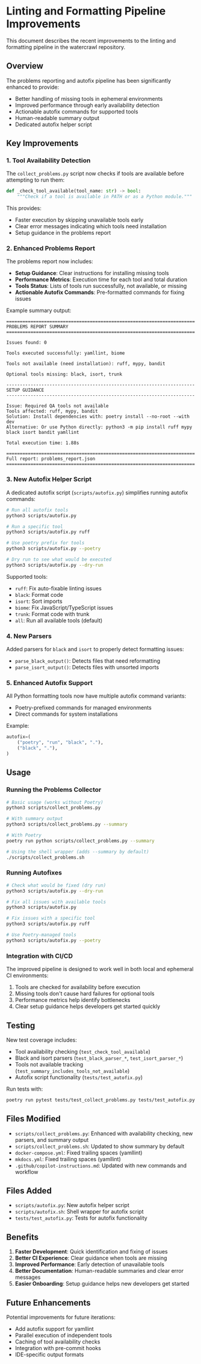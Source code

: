 # Linting and Formatting Pipeline Improvements

This document describes the recent improvements to the linting and formatting pipeline in the watercrawl repository.

## Overview

The problems reporting and autofix pipeline has been significantly enhanced to provide:

- Better handling of missing tools in ephemeral environments
- Improved performance through early availability detection
- Actionable autofix commands for supported tools
- Human-readable summary output
- Dedicated autofix helper script

## Key Improvements

### 1. Tool Availability Detection

The `collect_problems.py` script now checks if tools are available before attempting to run them:

```python
def _check_tool_available(tool_name: str) -> bool:
    """Check if a tool is available in PATH or as a Python module."""
```

This provides:

- Faster execution by skipping unavailable tools early
- Clear error messages indicating which tools need installation
- Setup guidance in the problems report

### 2. Enhanced Problems Report

The problems report now includes:

- **Setup Guidance**: Clear instructions for installing missing tools
- **Performance Metrics**: Execution time for each tool and total duration
- **Tools Status**: Lists of tools run successfully, not available, or missing
- **Actionable Autofix Commands**: Pre-formatted commands for fixing issues

Example summary output:

```
======================================================================
PROBLEMS REPORT SUMMARY
======================================================================

Issues found: 0

Tools executed successfully: yamllint, biome

Tools not available (need installation): ruff, mypy, bandit

Optional tools missing: black, isort, trunk

----------------------------------------------------------------------
SETUP GUIDANCE
----------------------------------------------------------------------

Issue: Required QA tools not available
Tools affected: ruff, mypy, bandit
Solution: Install dependencies with: poetry install --no-root --with dev
Alternative: Or use Python directly: python3 -m pip install ruff mypy black isort bandit yamllint

Total execution time: 1.88s

======================================================================
Full report: problems_report.json
======================================================================
```

### 3. New Autofix Helper Script

A dedicated autofix script (`scripts/autofix.py`) simplifies running autofix commands:

```bash
# Run all autofix tools
python3 scripts/autofix.py

# Run a specific tool
python3 scripts/autofix.py ruff

# Use poetry prefix for tools
python3 scripts/autofix.py --poetry

# Dry run to see what would be executed
python3 scripts/autofix.py --dry-run
```

Supported tools:

- `ruff`: Fix auto-fixable linting issues
- `black`: Format code
- `isort`: Sort imports
- `biome`: Fix JavaScript/TypeScript issues
- `trunk`: Format code with trunk
- `all`: Run all available tools (default)

### 4. New Parsers

Added parsers for `black` and `isort` to properly detect formatting issues:

- `parse_black_output()`: Detects files that need reformatting
- `parse_isort_output()`: Detects files with unsorted imports

### 5. Enhanced Autofix Support

All Python formatting tools now have multiple autofix command variants:

- Poetry-prefixed commands for managed environments
- Direct commands for system installations

Example:

```python
autofix=(
    ("poetry", "run", "black", "."),
    ("black", "."),
)
```

## Usage

### Running the Problems Collector

```bash
# Basic usage (works without Poetry)
python3 scripts/collect_problems.py

# With summary output
python3 scripts/collect_problems.py --summary

# With Poetry
poetry run python scripts/collect_problems.py --summary

# Using the shell wrapper (adds --summary by default)
./scripts/collect_problems.sh
```

### Running Autofixes

```bash
# Check what would be fixed (dry run)
python3 scripts/autofix.py --dry-run

# Fix all issues with available tools
python3 scripts/autofix.py

# Fix issues with a specific tool
python3 scripts/autofix.py ruff

# Use Poetry-managed tools
python3 scripts/autofix.py --poetry
```

### Integration with CI/CD

The improved pipeline is designed to work well in both local and ephemeral CI environments:

1. Tools are checked for availability before execution
2. Missing tools don't cause hard failures for optional tools
3. Performance metrics help identify bottlenecks
4. Clear setup guidance helps developers get started quickly

## Testing

New test coverage includes:

- Tool availability checking (`test_check_tool_available`)
- Black and isort parsers (`test_black_parser_*`, `test_isort_parser_*`)
- Tools not available tracking (`test_summary_includes_tools_not_available`)
- Autofix script functionality (`tests/test_autofix.py`)

Run tests with:

```bash
poetry run pytest tests/test_collect_problems.py tests/test_autofix.py -v
```

## Files Modified

- `scripts/collect_problems.py`: Enhanced with availability checking, new parsers, and summary output
- `scripts/collect_problems.sh`: Updated to show summary by default
- `docker-compose.yml`: Fixed trailing spaces (yamllint)
- `mkdocs.yml`: Fixed trailing spaces (yamllint)
- `.github/copilot-instructions.md`: Updated with new commands and workflow

## Files Added

- `scripts/autofix.py`: New autofix helper script
- `scripts/autofix.sh`: Shell wrapper for autofix script
- `tests/test_autofix.py`: Tests for autofix functionality

## Benefits

1. **Faster Development**: Quick identification and fixing of issues
2. **Better CI Experience**: Clear guidance when tools are missing
3. **Improved Performance**: Early detection of unavailable tools
4. **Better Documentation**: Human-readable summaries and clear error messages
5. **Easier Onboarding**: Setup guidance helps new developers get started

## Future Enhancements

Potential improvements for future iterations:

- Add autofix support for yamllint
- Parallel execution of independent tools
- Caching of tool availability checks
- Integration with pre-commit hooks
- IDE-specific output formats
